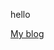 <!DOCTYPE html>
<html>
<head>
   <head>
  <meta charset="UTF-8">
  <meta name="description" content="Hacking tool,programming languages,">
  <meta name="keywords" content="HTML, CSS, JavaScript contact me - 7217723683">
  <meta name="author" content="Ashutosh Kumar Gautam">
  <meta name="viewport" content="width=device-width, initial-scale=1.0">
</head> 
</head>
<body>
  <p>hello </p>
  <a href="https://ashutoshkumargautam.blogspot.com/">My blog</a>
</body>
</html>
